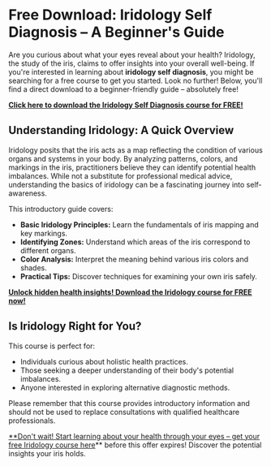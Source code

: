 # Free Download: Iridology Self Diagnosis – A Beginner's Guide

Are you curious about what your eyes reveal about your health? Iridology, the study of the iris, claims to offer insights into your overall well-being. If you're interested in learning about **iridology self diagnosis**, you might be searching for a free course to get you started. Look no further! Below, you'll find a direct download to a beginner-friendly guide – absolutely free!

[**Click here to download the Iridology Self Diagnosis course for FREE!**](https://udemywork.com/iridology-self-diagnosis)

## Understanding Iridology: A Quick Overview

Iridology posits that the iris acts as a map reflecting the condition of various organs and systems in your body. By analyzing patterns, colors, and markings in the iris, practitioners believe they can identify potential health imbalances. While not a substitute for professional medical advice, understanding the basics of iridology can be a fascinating journey into self-awareness.

This introductory guide covers:

*   **Basic Iridology Principles:** Learn the fundamentals of iris mapping and key markings.
*   **Identifying Zones:** Understand which areas of the iris correspond to different organs.
*   **Color Analysis:** Interpret the meaning behind various iris colors and shades.
*   **Practical Tips:** Discover techniques for examining your own iris safely.

[**Unlock hidden health insights! Download the Iridology course for FREE now!**](https://udemywork.com/iridology-self-diagnosis)

## Is Iridology Right for You?

This course is perfect for:

*   Individuals curious about holistic health practices.
*   Those seeking a deeper understanding of their body's potential imbalances.
*   Anyone interested in exploring alternative diagnostic methods.

Please remember that this course provides introductory information and should not be used to replace consultations with qualified healthcare professionals.

[**Don't wait! Start learning about your health through your eyes – get your free Iridology course here](https://udemywork.com/iridology-self-diagnosis)** before this offer expires! Discover the potential insights your iris holds.
